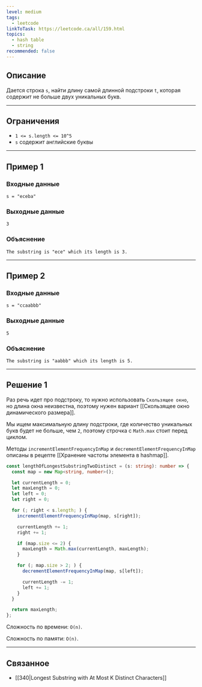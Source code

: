 ```yaml
---
level: medium
tags:
  - leetcode
linkToTask: https://leetcode.ca/all/159.html
topics:
  - hash table
  - string
recommended: false
---
```

## Описание

Дается строка `s`, найти длину самой длинной подстроки `t`, которая содержит не больше двух уникальных букв.

---
## Ограничения

- `1 <= s.length <= 10^5`
- `s` содержит английские буквы

---
## Пример 1

### Входные данные

```
s = "eceba"
```
### Выходные данные

```
3
```
### Объяснение

```
The substring is "ece" which its length is 3.
```

---
## Пример 2

### Входные данные

```
s = "ccaabbb"
```
### Выходные данные

```
5
```
### Объяснение

```
The substring is "aabbb" which its length is 5.
```

---
## Решение 1

Раз речь идет про подстроку, то нужно использовать `Скользящее окно`, но длина окна неизвестна, поэтому нужен вариант [[Скользящее окно динамического размера]].

Мы ищем максимальную длину подстроки, где количество уникальных букв будет не больше, чем `2`, поэтому строчка с `Math.max` стоит перед циклом.

Методы `incrementElementFrequencyInMap` и `decrementElementFrequencyInMap` описаны в рецепте [[Хранение частоты элемента в hashmap]].

```typescript
const lengthOfLongestSubstringTwoDistinct = (s: string): number => {
  const map = new Map<string, number>();

  let currentLength = 0;
  let maxLength = 0;
  let left = 0;
  let right = 0;

  for (; right < s.length; ) {
    incrementElementFrequencyInMap(map, s[right]);

    currentLength += 1;
    right += 1;

    if (map.size <= 2) {
      maxLength = Math.max(currentLength, maxLength);
    }

    for (; map.size > 2; ) {
      decrementElementFrequencyInMap(map, s[left]);

      currentLength -= 1;
      left += 1;
    }
  }

  return maxLength;
};
```

Сложность по времени: `O(n)`.

Сложность по памяти: `O(n)`.

---
## Связанное

- [[340|Longest Substring with At Most K Distinct Characters]]
